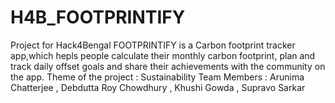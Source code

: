 # H4B_FOOTPRINTIFY
Project for Hack4Bengal
FOOTPRINTIFY is a Carbon footprint tracker app,which hepls people calculate their monthly carbon footprint, plan and track daily offset goals and share their achievements with the community on the app.
Theme of the project : Sustainability
Team Members : Arunima Chatterjee , Debdutta Roy Chowdhury , Khushi Gowda , Supravo Sarkar
